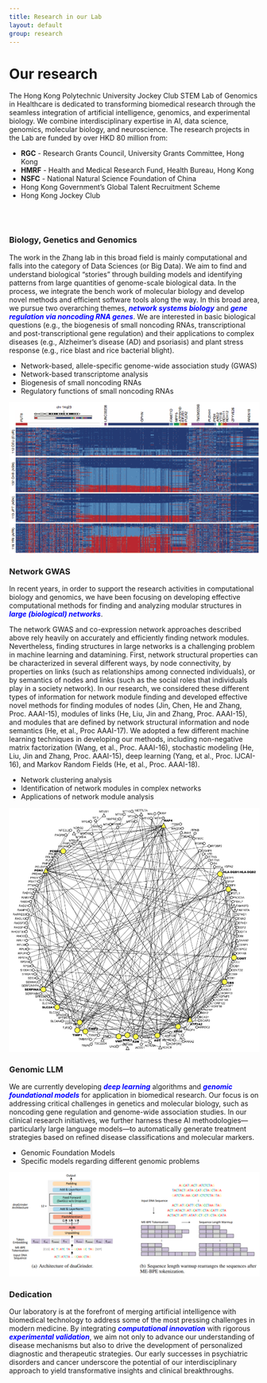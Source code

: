 ```yaml
---
title: Research in our Lab
layout: default
group: research
---
```


<div class="row">

# Our research

The Hong Kong Polytechnic University Jockey Club STEM Lab of Genomics in Healthcare is dedicated to transforming biomedical research through the seamless integration of artificial intelligence, genomics, and experimental biology. We combine interdisciplinary expertise in AI, data science, genomics, molecular biology, and neuroscience. The research projects in the Lab are funded by over HKD 80 million from:
- **RGC** - Research Grants Council, University Grants Committee, Hong Kong
- **HMRF** - Health and Medical Research Fund, Health Bureau, Hong Kong
- **NSFC** - National Natural Science Foundation of China
- Hong Kong Government’s Global Talent Recruitment Scheme
- Hong Kong Jockey Club
<br>
<br>

</div>

<div class="row">

### Biology, Genetics and Genomics

<div class="col-md-12">

The work in the Zhang lab in this broad field is mainly computational and falls into the category of Data Sciences (or Big Data). We aim to find and understand biological “stories” through building models and identifying patterns from large quantities of genome-scale biological data. In the process, we integrate the bench work of molecular biology and develop novel methods and efficient software tools along the way. In this broad area, we pursue two overarching themes, **<span style="color:blue; font-weight:bold; font-style:italic;">network systems biology</span>** and **<span style="color:blue; font-weight:bold; font-style:italic;">gene regulation via noncoding RNA genes</span>**. We are interested in basic biological questions (e.g., the biogenesis of small noncoding RNAs, transcriptional and post-transcriptional gene regulation) and their applications to complex diseases (e.g., Alzheimer’s disease (AD) and psoriasis) and plant stress response (e.g., rice blast and rice bacterial blight).
- Network-based, allele-specific genome-wide association study (GWAS)
- Network-based transcriptome analysis
- Biogenesis of small noncoding RNAs
- Regulatory functions of small noncoding RNAs

<img class="img-fluid" src="/static/img/research/research_picture1.png" alt="qFit">

</div>

<div class="row">

### Network GWAS

<div class="col-md-12">

In recent years, in order to support the research activities in computational biology and genomics, we have been focusing on developing effective computational methods for finding and analyzing modular structures in **<span style="color:blue; font-weight:bold; font-style:italic;">large (biological) networks</span>**.

The network GWAS and co-expression network approaches described above rely heavily on accurately and efficiently finding network modules. Nevertheless, finding structures in large networks is a challenging problem in machine learning and datamining. First, network structural properties can be characterized in several different ways, by node connectivity, by properties on links (such as relationships among connected individuals), or by semantics of nodes and links (such as the social roles that individuals play in a society network). In our research, we considered these different types of information for network module finding and developed effective novel methods for finding modules of nodes (Jin, Chen, He and Zhang, Proc. AAAI-15), modules of links (He, Liu, Jin and Zhang, Proc. AAAI-15), and modules that are defined by network structural information and node semantics (He, et al., Proc AAAI-17). We adopted a few different machine learning techniques in developing our methods, including non-negative matrix factorization (Wang, et al., Proc. AAAI-16), stochastic modeling (He, Liu, Jin and Zhang, Proc. AAAI-15), deep learning (Yang, et al., Proc. IJCAI-16), and Markov Random Fields (He, et al., Proc. AAAI-18).
- Network clustering analysis
- Identification of network modules in complex networks
- Applications of network module analysis

<img class="img-fluid w-50" src="/static/img/research/research_picture3.png" alt="antibiotic">

</div>

<div class="row">

### Genomic LLM

<div class="col-md-12">

We are currently developing **<span style="color:blue; font-weight:bold; font-style:italic;">deep learning</span>** algorithms and **<span style="color:blue; font-weight:bold; font-style:italic;">genomic foundational models</span>** for application in biomedical research. Our focus is on addressing critical challenges in genetics and molecular biology, such as noncoding gene regulation and genome-wide association studies. In our clinical research initiatives, we further harness these AI methodologies—particularly large language models—to automatically generate treatment strategies based on refined disease classifications and molecular markers.
- Genomic Foundation Models
- Specific models regarding different genomic problems

<img class="img-fluid w-75" src="/static/img/research/dnagrinder.png" alt="hairball">

</div>

<div class="row">

### Dedication

Our laboratory is at the forefront of merging artificial intelligence with biomedical technology to address some of the most pressing challenges in modern medicine. By integrating **<span style="color:blue; font-weight:bold; font-style:italic;">computational innovation</span>** with rigorous **<span style="color:blue; font-weight:bold; font-style:italic;">experimental validation</span>**, we aim not only to advance our understanding of disease mechanisms but also to drive the development of personalized diagnostic and therapeutic strategies. Our early successes in psychiatric disorders and cancer underscore the potential of our interdisciplinary approach to yield transformative insights and clinical breakthroughs.


</div>
